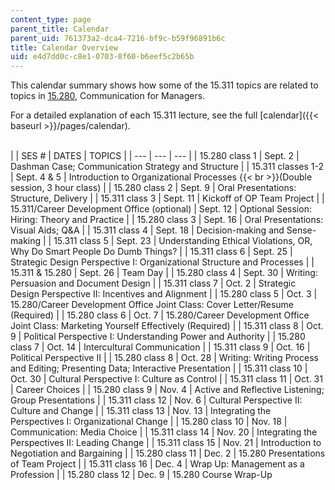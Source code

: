 ```yaml
---
content_type: page
parent_title: Calendar
parent_uid: 761373a2-dca4-7216-bf9c-b59f96891b6c
title: Calendar Overview
uid: e4d7dd0c-c8e1-0703-8f60-b6eef5c2b65b
---
```


This calendar summary shows how some of the 15.311 topics are related to topics in [15.280](/courses/15-280-communication-for-managers-fall-2016), Communication for Managers.

For a detailed explanation of each 15.311 lecture, see the full [calendar]({{< baseurl >}}/pages/calendar).  
 

| | SES # | DATES | TOPICS |
| --- | --- | --- |
| 15.280 class 1 | Sept. 2 | Dashman Case; Communication Strategy and Structure |
| 15.311 classes 1-2 | Sept. 4 & 5 | Introduction to Organizational Processes  {{< br >}}(Double session, 3 hour class) |
| 15.280 class 2 | Sept. 9 | Oral Presentations: Structure, Delivery |
| 15.311 class 3 | Sept. 11 | Kickoff of OP Team Project |
| 15.311/Career Development Office (optional) | Sept. 12 | Optional Session: Hiring: Theory and Practice |
| 15.280 class 3 | Sept. 16 | Oral Presentations: Visual Aids; Q&A |
| 15.311 class 4 | Sept. 18 | Decision-making and Sense-making |
| 15.311 class 5 | Sept. 23 | Understanding Ethical Violations, OR, Why Do Smart People Do Dumb Things? |
| 15.311 class 6 | Sept. 25 | Strategic Design Perspective I: Organizational Structure and Processes |
| 15.311 & 15.280 | Sept. 26 | Team Day |
| 15.280 class 4 | Sept. 30 | Writing: Persuasion and Document Design |
| 15.311 class 7 | Oct. 2 | Strategic Design Perspective II: Incentives and Alignment |
| 15.280 class 5 | Oct. 3 | 15.280/Career Development Office Joint Class: Cover Letter/Resume (Required) |
| 15.280 class 6 | Oct. 7 | 15.280/Career Development Office Joint Class: Marketing Yourself Effectively (Required) |
| 15.311 class 8 | Oct. 9 | Political Perspective I: Understanding Power and Authority |
| 15.280 class 7 | Oct. 14 | Intercultural Communication |
| 15.311 class 9 | Oct. 16 | Political Perspective II |
| 15.280 class 8 | Oct. 28 | Writing: Writing Process and Editing; Presenting Data; Interactive Presentation |
| 15.311 class 10 | Oct. 30 | Cultural Perspective I: Culture as Control |
| 15.311 class 11 | Oct. 31 | Career Choices |
| 15.280 class 9 | Nov. 4 | Active and Reflective Listening; Group Presentations |
| 15.311 class 12 | Nov. 6 | Cultural Perspective II: Culture and Change |
| 15.311 class 13 | Nov. 13 | Integrating the Perspectives I: Organizational Change |
| 15.280 class 10 | Nov. 18 | Communication: Media Choice |
| 15.311 class 14 | Nov. 20 | Integrating the Perspectives II: Leading Change |
| 15.311 class 15 | Nov. 21 | Introduction to Negotiation and Bargaining |
| 15.280 class 11 | Dec. 2 | 15.280 Presentations of Team Project |
| 15.311 class 16 | Dec. 4 | Wrap Up: Management as a Profession |
| 15.280 class 12 | Dec. 9 | 15.280 Course Wrap-Up